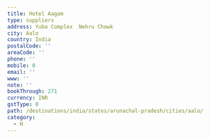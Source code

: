 ```yaml
---
title: Hotel Aagam
type: suppliers
address: Yubo Complex  Nehru Chowk
city: Aalo
country: India
postalCode: ''
areaCode: ''
phone: ''
mobile: 0
email: ''
www: ''
note: ''
bookThrough: 271
currency: INR
gstType: 0
path: /destinations/india/states/arunachal-pradesh/cities/aalo/
category:
  - H
---
```


